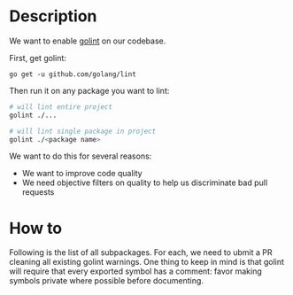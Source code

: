 # Description

We want to enable [golint](https://github.com/golang/lint) on our codebase.

First, get golint:

```
go get -u github.com/golang/lint
```

Then run it on any package you want to lint:

```sh
# will lint entire project
golint ./...

# will lint single package in project
golint ./<package name>
```

We want to do this for several reasons:

- We want to improve code quality
- We need objective filters on quality to help us discriminate bad pull requests

# How to

Following is the list of all subpackages.  For each, we need to ubmit a PR cleaning all existing golint warnings.
One thing to keep in mind is that golint will require that every exported symbol has a comment:
favor making symbols private where possible before documenting.


